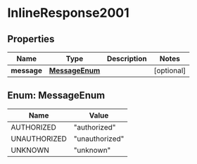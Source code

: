 
# InlineResponse2001

## Properties
Name | Type | Description | Notes
------------ | ------------- | ------------- | -------------
**message** | [**MessageEnum**](#MessageEnum) |  |  [optional]


<a name="MessageEnum"></a>
## Enum: MessageEnum
Name | Value
---- | -----
AUTHORIZED | &quot;authorized&quot;
UNAUTHORIZED | &quot;unauthorized&quot;
UNKNOWN | &quot;unknown&quot;



